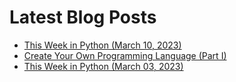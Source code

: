 # Latest Blog Posts
- [This Week in Python (March 10, 2023)](https://bas.codes/posts/this-week-python-054)
- [Create Your Own Programming Language (Part I)](https://bas.codes/posts/create-a-programming-language)
- [This Week in Python (March 03, 2023)](https://bas.codes/posts/this-week-python-053)

